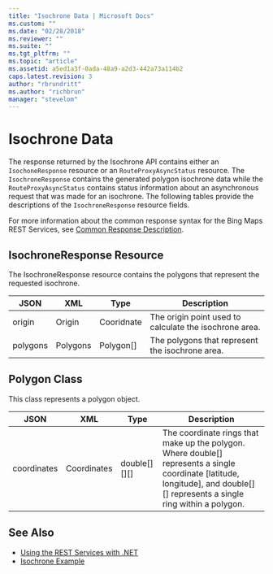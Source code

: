 ```yaml
---
title: "Isochrone Data | Microsoft Docs"
ms.custom: ""
ms.date: "02/28/2018"
ms.reviewer: ""
ms.suite: ""
ms.tgt_pltfrm: ""
ms.topic: "article"
ms.assetid: a5ed1a3f-0ada-48a9-a2d3-442a73a114b2
caps.latest.revision: 3
author: "rbrundritt"
ms.author: "richbrun"
manager: "stevelom"
---
```

# Isochrone Data
The response returned by the Isochrone API contains either an `IsochoneResponse` resource or an `RouteProxyAsyncStatus` resource. The `IsochroneResponse` contains the generated polygon isochrone data while the `RouteProxyAsyncStatus` contains status information about an asynchronous request that was made for an isochrone. The following tables provide the descriptions of the `IsochroneResponse` resource fields.

For more information about the common response syntax for the Bing Maps REST Services, see [Common Response Description](../rest-services/common-response-description.md).

## IsochroneResponse Resource

The IsochroneResponse resource contains the polygons that represent the requested isochrone.

| JSON     | XML      | Type        | Description                                     |
|----------|----------|-------------|-------------------------------------------------|
| origin   | Origin   | Cooridnate  | The origin point used to calculate the isochrone area. |
| polygons | Polygons | Polygon\[\] | The polygons that represent the isochrone area. |

## Polygon Class

This class represents a polygon object.

| JSON        | XML         | Type               | Description     |
|-------------|-------------|--------------------|-----------------|
| coordinates | Coordinates | double\[\]\[\]\[\] | The coordinate rings that make up the polygon. Where double\[\] represents a single coordinate \[latitude, longitude\], and double\[\]\[\] represents a single ring within a polygon. |

## See Also

* [Using the REST Services with .NET](../rest-services/using-the-rest-services-with-net.md)
* [Isochrone Example](../rest-services/isochrone-example.md)
